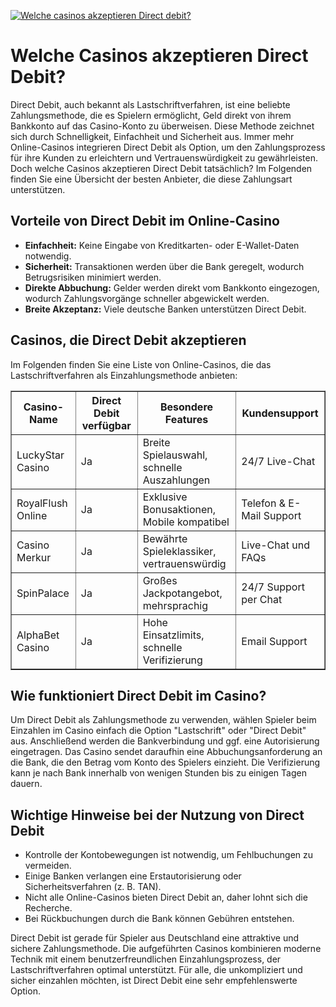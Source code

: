 [![Welche casinos akzeptieren Direct debit?](https://123-caf.pages.dev/gitsignup.png)](https://vrmoo.ru/Bt82HjjY)

<h1>Welche Casinos akzeptieren Direct Debit?</h1>  <p>Direct Debit, auch bekannt als Lastschriftverfahren, ist eine beliebte Zahlungsmethode, die es Spielern ermöglicht, Geld direkt von ihrem Bankkonto auf das Casino-Konto zu überweisen. Diese Methode zeichnet sich durch Schnelligkeit, Einfachheit und Sicherheit aus. Immer mehr Online-Casinos integrieren Direct Debit als Option, um den Zahlungsprozess für ihre Kunden zu erleichtern und Vertrauenswürdigkeit zu gewährleisten. Doch welche Casinos akzeptieren Direct Debit tatsächlich? Im Folgenden finden Sie eine Übersicht der besten Anbieter, die diese Zahlungsart unterstützen.</p>  <h2>Vorteile von Direct Debit im Online-Casino</h2> <ul>   <li><strong>Einfachheit:</strong> Keine Eingabe von Kreditkarten- oder E-Wallet-Daten notwendig.</li>   <li><strong>Sicherheit:</strong> Transaktionen werden über die Bank geregelt, wodurch Betrugsrisiken minimiert werden.</li>   <li><strong>Direkte Abbuchung:</strong> Gelder werden direkt vom Bankkonto eingezogen, wodurch Zahlungsvorgänge schneller abgewickelt werden.</li>   <li><strong>Breite Akzeptanz:</strong> Viele deutsche Banken unterstützen Direct Debit.</li> </ul>  <h2>Casinos, die Direct Debit akzeptieren</h2> <p>Im Folgenden finden Sie eine Liste von Online-Casinos, die das Lastschriftverfahren als Einzahlungsmethode anbieten:</p>  <table border="1" cellpadding="8" cellspacing="0">   <thead>     <tr>       <th>Casino-Name</th>       <th>Direct Debit verfügbar</th>       <th>Besondere Features</th>       <th>Kundensupport</th>     </tr>   </thead>   <tbody>     <tr>       <td>LuckyStar Casino</td>       <td>Ja</td>       <td>Breite Spielauswahl, schnelle Auszahlungen</td>       <td>24/7 Live-Chat</td>     </tr>     <tr>       <td>RoyalFlush Online</td>       <td>Ja</td>       <td>Exklusive Bonusaktionen, Mobile kompatibel</td>       <td>Telefon & E-Mail Support</td>     </tr>     <tr>       <td>Casino Merkur</td>       <td>Ja</td>       <td>Bewährte Spieleklassiker, vertrauenswürdig</td>       <td>Live-Chat und FAQs</td>     </tr>     <tr>       <td>SpinPalace</td>       <td>Ja</td>       <td>Großes Jackpotangebot, mehrsprachig</td>       <td>24/7 Support per Chat</td>     </tr>     <tr>       <td>AlphaBet Casino</td>       <td>Ja</td>       <td>Hohe Einsatzlimits, schnelle Verifizierung</td>       <td>Email Support</td>     </tr>   </tbody> </table>  <h2>Wie funktioniert Direct Debit im Casino?</h2> <p>Um Direct Debit als Zahlungsmethode zu verwenden, wählen Spieler beim Einzahlen im Casino einfach die Option "Lastschrift" oder "Direct Debit" aus. Anschließend werden die Bankverbindung und ggf. eine Autorisierung eingetragen. Das Casino sendet daraufhin eine Abbuchungsanforderung an die Bank, die den Betrag vom Konto des Spielers einzieht. Die Verifizierung kann je nach Bank innerhalb von wenigen Stunden bis zu einigen Tagen dauern.</p>  <h2>Wichtige Hinweise bei der Nutzung von Direct Debit</h2> <ul>   <li>Kontrolle der Kontobewegungen ist notwendig, um Fehlbuchungen zu vermeiden.</li>   <li>Einige Banken verlangen eine Erstautorisierung oder Sicherheitsverfahren (z. B. TAN).</li>   <li>Nicht alle Online-Casinos bieten Direct Debit an, daher lohnt sich die Recherche.</li>   <li>Bei Rückbuchungen durch die Bank können Gebühren entstehen.</li> </ul>  <p>Direct Debit ist gerade für Spieler aus Deutschland eine attraktive und sichere Zahlungsmethode. Die aufgeführten Casinos kombinieren moderne Technik mit einem benutzerfreundlichen Einzahlungsprozess, der Lastschriftverfahren optimal unterstützt. Für alle, die unkompliziert und sicher einzahlen möchten, ist Direct Debit eine sehr empfehlenswerte Option.</p>